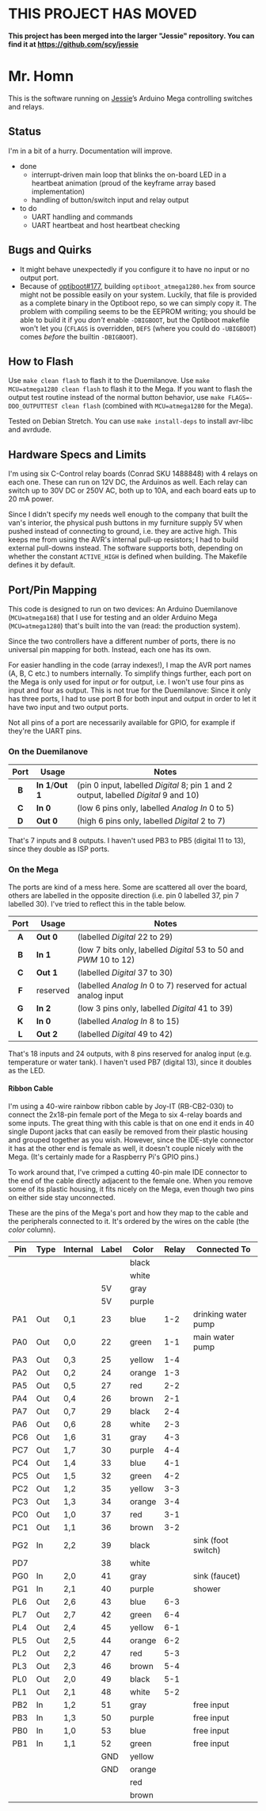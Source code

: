 # THIS PROJECT HAS MOVED

**This project has been merged into the larger "Jessie" repository. You can find it at https://github.com/scy/jessie**

# Mr. Homn

This is the software running on [Jessie](https://github.com/scy/jessie)’s Arduino Mega controlling switches and relays.

## Status

I'm in a bit of a hurry. Documentation will improve.

* done
  * interrupt-driven main loop that blinks the on-board LED in a heartbeat animation (proud of the keyframe array based implementation)
  * handling of button/switch input and relay output
* to do
  * UART handling and commands
  * UART heartbeat and host heartbeat checking

## Bugs and Quirks

* It might behave unexpectedly if you configure it to have no input or no output port.
* Because of [optiboot#177](https://github.com/Optiboot/optiboot/issues/177), building `optiboot_atmega1280.hex` from source might not be possible easily on your system. 
  Luckily, that file is provided as a complete binary in the Optiboot repo, so we can simply copy it. 
  The problem with compiling seems to be the EEPROM writing; you should be able to build it if you _don't_ enable `-DBIGBOOT`, but the Optiboot makefile won't let you (`CFLAGS` is overridden, `DEFS` (where you could do `-UBIGBOOT`) comes _before_ the builtin `-DBIGBOOT`).
  
## How to Flash

Use `make clean flash` to flash it to the Duemilanove. 
Use `make MCU=atmega1280 clean flash` to flash it to the Mega. 
If you want to flash the output test routine instead of the normal button behavior, use `make FLAGS=-DDO_OUTPUTTEST clean flash` (combined with `MCU=atmega1280` for the Mega).

Tested on Debian Stretch. 
You can use `make install-deps` to install avr-libc and avrdude.

## Hardware Specs and Limits

I'm using six C-Control relay boards (Conrad SKU 1488848) with 4 relays on each one. 
These can run on 12V DC, the Arduinos as well. 
Each relay can switch up to 30V DC or 250V AC, both up to 10A, and each board eats up to 20 mA power.

Since I didn't specify my needs well enough to the company that built the van's interior, the physical push buttons in my furniture supply 5V when pushed instead of connecting to ground, i.e. they are active high. 
This keeps me from using the AVR's internal pull-up resistors; I had to build external pull-downs instead. 
The software supports both, depending on whether the constant `ACTIVE_HIGH` is defined when building. 
The Makefile defines it by default.

## Port/Pin Mapping

This code is designed to run on two devices: 
An Arduino Duemilanove (`MCU=atmega168`) that I use for testing and an older Arduino Mega (`MCU=atmega1280`) that's built into the van (read: the production system).

Since the two controllers have a different number of ports, there is no universal pin mapping for both. 
Instead, each one has its own.

For easier handling in the code (array indexes!), I map the AVR port names (A, B, C etc.) to numbers internally. 
To simplify things further, each port on the Mega is only used for input _or_ for output, i.e. I won't use four pins as input and four as output. 
This is not true for the Duemilanove: 
Since it only has three ports, I had to use port B for both input and output in order to let it have two input and two output ports. 

Not all pins of a port are necessarily available for GPIO, for example if they're the UART pins.

### On the Duemilanove

| Port  | Usage                 | Notes                                                                                |
|:-----:| --------------------- | ------------------------------------------------------------------------------------ |
| **B** | **In 1**/**Out 1**    | (pin 0 input, labelled _Digital_ 8; pin 1 and 2 output, labelled _Digital_ 9 and 10) |
| **C** | **In 0**              | (low 6 pins only, labelled _Analog In_ 0 to 5)                                       |
| **D** | **Out 0**             | (high 6 pins only, labelled _Digital_ 2 to 7)                                        |

That's 7 inputs and 8 outputs. 
I haven't used PB3 to PB5 (digital 11 to 13), since they double as ISP ports.

### On the Mega

The ports are kind of a mess here. 
Some are scattered all over the board, others are labelled in the opposite direction (i.e. pin 0 labelled 37, pin 7 labelled 30). 
I've tried to reflect this in the table below.

| Port  | Usage     | Notes                                                             |
|:-----:| --------- | ----------------------------------------------------------------- |
| **A** | **Out 0** | (labelled _Digital_ 22 to 29)                                     |
| **B** | **In 1**  | (low 7 bits only, labelled _Digital_ 53 to 50 and _PWM_ 10 to 12) |
| **C** | **Out 1** | (labelled _Digital_ 37 to 30)                                     |
| **F** | reserved  | (labelled _Analog In_ 0 to 7) reserved for actual analog input    |
| **G** | **In 2**  | (low 3 pins only, labelled _Digital_ 41 to 39)                    |
| **K** | **In 0**  | (labelled _Analog In_ 8 to 15)                                    |
| **L** | **Out 2** | (labelled _Digital_ 49 to 42)                                     |

That's 18 inputs and 24 outputs, with 8 pins reserved for analog input (e.g. temperature or water tank). 
I haven't used PB7 (digital 13), since it doubles as the LED.

#### Ribbon Cable

I'm using a 40-wire rainbow ribbon cable by Joy-IT (RB-CB2-030) to connect the 2x18-pin female port of the Mega to six 4-relay boards and some inputs. 
The great thing with this cable is that on one end it ends in 40 single Dupont jacks that can easily be removed from their plastic housing and grouped together as you wish. 
However, since the IDE-style connector it has at the other end is female as well, it doesn't couple nicely with the Mega. 
(It's certainly made for a Raspberry Pi's GPIO pins.)

To work around that, I've crimped a cutting 40-pin male IDE connector to the end of the cable directly adjacent to the female one. 
When you remove some of its plastic housing, it fits nicely on the Mega, even though two pins on either side stay unconnected.

These are the pins of the Mega's port and how they map to the cable and the peripherals connected to it. 
It's ordered by the wires on the cable (the _color_ column).

| Pin | Type | Internal | Label | Color  | Relay | Connected To         |
| --- | ---- | -------- | ----- | ------ | ----- | -------------------- |
|     |      |          |       | black  |       |                      |
|     |      |          |       | white  |       |                      |
|     |      |          | 5V    | gray   |       |                      |
|     |      |          | 5V    | purple |       |                      |
| PA1 | Out  | 0,1      | 23    | blue   | 1-2   | drinking water pump  |
| PA0 | Out  | 0,0      | 22    | green  | 1-1   | main water pump      |
| PA3 | Out  | 0,3      | 25    | yellow | 1-4   |                      |
| PA2 | Out  | 0,2      | 24    | orange | 1-3   |                      |
| PA5 | Out  | 0,5      | 27    | red    | 2-2   |                      |
| PA4 | Out  | 0,4      | 26    | brown  | 2-1   |                      |
| PA7 | Out  | 0,7      | 29    | black  | 2-4   |                      |
| PA6 | Out  | 0,6      | 28    | white  | 2-3   |                      |
| PC6 | Out  | 1,6      | 31    | gray   | 4-3   |                      |
| PC7 | Out  | 1,7      | 30    | purple | 4-4   |                      |
| PC4 | Out  | 1,4      | 33    | blue   | 4-1   |                      |
| PC5 | Out  | 1,5      | 32    | green  | 4-2   |                      |
| PC2 | Out  | 1,2      | 35    | yellow | 3-3   |                      |
| PC3 | Out  | 1,3      | 34    | orange | 3-4   |                      |
| PC0 | Out  | 1,0      | 37    | red    | 3-1   |                      |
| PC1 | Out  | 1,1      | 36    | brown  | 3-2   |                      |
| PG2 | In   | 2,2      | 39    | black  |       | sink (foot switch)   |
| PD7 |      |          | 38    | white  |       |                      |
| PG0 | In   | 2,0      | 41    | gray   |       | sink (faucet)        |
| PG1 | In   | 2,1      | 40    | purple |       | shower               |
| PL6 | Out  | 2,6      | 43    | blue   | 6-3   |                      |
| PL7 | Out  | 2,7      | 42    | green  | 6-4   |                      |
| PL4 | Out  | 2,4      | 45    | yellow | 6-1   |                      |
| PL5 | Out  | 2,5      | 44    | orange | 6-2   |                      |
| PL2 | Out  | 2,2      | 47    | red    | 5-3   |                      |
| PL3 | Out  | 2,3      | 46    | brown  | 5-4   |                      |
| PL0 | Out  | 2,0      | 49    | black  | 5-1   |                      |
| PL1 | Out  | 2,1      | 48    | white  | 5-2   |                      |
| PB2 | In   | 1,2      | 51    | gray   |       | free input           |
| PB3 | In   | 1,3      | 50    | purple |       | free input           |
| PB0 | In   | 1,0      | 53    | blue   |       | free input           |
| PB1 | In   | 1,1      | 52    | green  |       | free input           |
|     |      |          | GND   | yellow |       |                      |
|     |      |          | GND   | orange |       |                      |
|     |      |          |       | red    |       |                      |
|     |      |          |       | brown  |       |                      |
